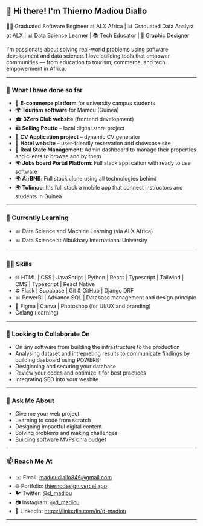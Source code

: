 ## 👋 Hi there! I'm Thierno Madiou Diallo

 👨‍💻 Graduated Software Engineer at ALX Africa | 📊 Graduated Data Analyst at ALX | 📊 Data Science Learner | 📚 Tech Educator | 🎨 Graphic Designer

I'm passionate about solving real-world problems using software development and data science. I love building tools that empower communities — from education to tourism, commerce, and tech empowerment in Africa.

---

### 🚀 What I have done so far
- 🛒 **E-commerce platform** for university campus students
- 🌍 **Tourism software** for Mamou (Guinea)
- 🎓 **3Zero Club website** (frontend development)
- 🛍️ **Selling Poutto** – local digital store project
- 📄 **CV Application project** – dynamic CV generator
- 🏨 **Hotel website** – user-friendly reservation and showcase site
- 🏨 **Real State Management**: Admin dashboard to manage their properties and clients to browse and by them
- 🌍 **Jobs board Portal Platform**: Full stack application with ready to use software
- 🌍 **AirBNB**: Full stack clone using all technologies behind
- 🌍 **Tolimoo**: It's full stack a mobile app that connect instructors and students in Guinea

---

### 🌱 Currently Learning
- 📊 Data Science and Machine Learning (via ALX Africa)
- 📊 Data Science at Albukhary International University

---

### 👨‍💻 Skills
- 🌐 HTML | CSS | JavaScript | Python | React | Typescript | Tailwind | CMS | Typescript | React Native
- ⚙️ Flask | Supabase | Git & GitHub | Django DRF
- 📊 PowerBI | Advance SQL | Database management and design principle
- 🎨 Figma | Canva | Photoshop (for UI/UX and branding)
- Golang (learning)

---

### 👯 Looking to Collaborate On
- On any software from building the infrastructure to the production
- Analysing dataset and intrepreting results to communicate findings by building dasboard using POWERBI
- Desiginning and securing your database
- Review your codes and optimize it for best practices
- Integrating SEO into your wesbite

---

### 💬 Ask Me About
- Give me your web project 
- Learning to code from scratch
- Designing impactful digital content
- Solving problems and making challenges
- Building software MVPs on a budget

---

### 📫 Reach Me At
- ✉️ Email: madioudiallo846@gmail.com  
- 🌐 Portfolio: [thiernodesign.vercel.app](https://thiernodesign.vercel.app)  
- 🐦 Twitter: [@d_madiou](https://twitter.com/d_madiou)  
- 📷 Instagram: [@d_madiou](https://instagram.com/d_madiou)  
- 💼 LinkedIn: https://linkedin.com/in/d-madiou  

---
